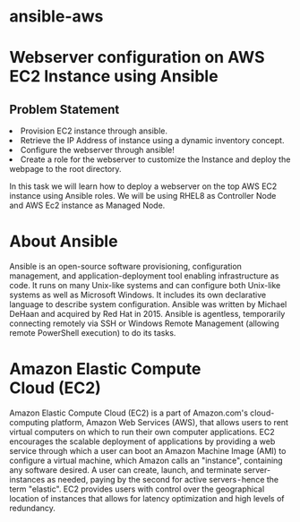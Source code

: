 # ansible-aws
<h1>Webserver configuration on AWS EC2 Instance using Ansible</h1>

<h2>Problem Statement</h2>
<li>
Provision EC2 instance through ansible.</li>
<li>Retrieve the IP Address of instance using a dynamic inventory concept.</li>
<li>Configure the webserver through ansible!</li>
<li>Create a role for the webserver to customize the Instance and deploy the webpage to the root directory.
  </l1>
<p>In this task we will learn how to deploy a webserver on the top AWS EC2 instance using Ansible roles.
We will be using RHEL8 as Controller Node and AWS Ec2 instance as Managed Node.</p>

<h1>About Ansible</h1>
<p>Ansible is an open-source software provisioning, configuration management, and application-deployment tool enabling infrastructure as code. It runs on many Unix-like systems and can configure both Unix-like systems as well as Microsoft Windows. It includes its own declarative language to describe system configuration. Ansible was written by Michael DeHaan and acquired by Red Hat in 2015. Ansible is agentless, temporarily connecting remotely via SSH or Windows Remote Management (allowing remote PowerShell execution) to do its tasks.</p>
<h1>Amazon Elastic Compute Cloud (EC2) </h1>
<p>Amazon Elastic Compute Cloud (EC2) is a part of Amazon.com's cloud-computing platform, Amazon Web Services (AWS), that allows users to rent virtual computers on which to run their own computer applications. EC2 encourages the scalable deployment of applications by providing a web service through which a user can boot an Amazon Machine Image (AMI) to configure a virtual machine, which Amazon calls an "instance", containing any software desired. A user can create, launch, and terminate server-instances as needed, paying by the second for active servers - hence the term "elastic". EC2 provides users with control over the geographical location of instances that allows for latency optimization and high levels of redundancy.</p>
